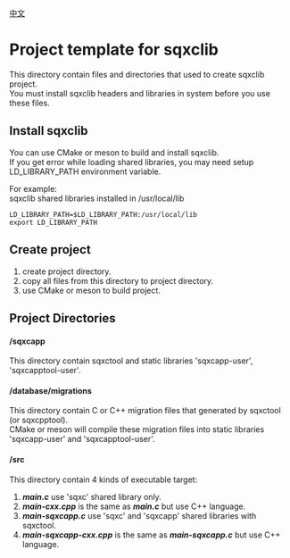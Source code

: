 [中文](README.cn.md)

# Project template for sqxclib

This directory contain files and directories that used to create sqxclib project.  
You must install sqxclib headers and libraries in system before you use these files.

## Install sqxclib

You can use CMake or meson to build and install sqxclib.  
If you get error while loading shared libraries, you may need setup LD_LIBRARY_PATH environment variable.  
  
For example:  
sqxclib shared libraries installed in /usr/local/lib

```
LD_LIBRARY_PATH=$LD_LIBRARY_PATH:/usr/local/lib
export LD_LIBRARY_PATH
```

## Create project
1. create project directory.
2. copy all files from this directory to project directory.
3. use CMake or meson to build project.

## Project Directories

#### /sqxcapp
This directory contain sqxctool and static libraries 'sqxcapp-user', 'sqxcapptool-user'.

#### /database/migrations
This directory contain C or C++ migration files that generated by sqxctool (or sqxcpptool).  
CMake or meson will compile these migration files into static libraries 'sqxcapp-user' and 'sqxcapptool-user'.

#### /src
This directory contain 4 kinds of executable target:

1. ***main.c***  use 'sqxc' shared library only.
2. ***main-cxx.cpp***  is the same as ***main.c*** but use C++ language.
3. ***main-sqxcapp.c***  use 'sqxc' and 'sqxcapp' shared libraries with sqxctool.
4. ***main-sqxcapp-cxx.cpp***  is the same as ***main-sqxcapp.c*** but use C++ language.
